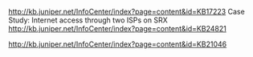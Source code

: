 http://kb.juniper.net/InfoCenter/index?page=content&id=KB17223
Case Study: Internet access through two ISPs on SRX
 http://kb.juniper.net/InfoCenter/index?page=content&id=KB24821
 
 http://kb.juniper.net/InfoCenter/index?page=content&id=KB21046
